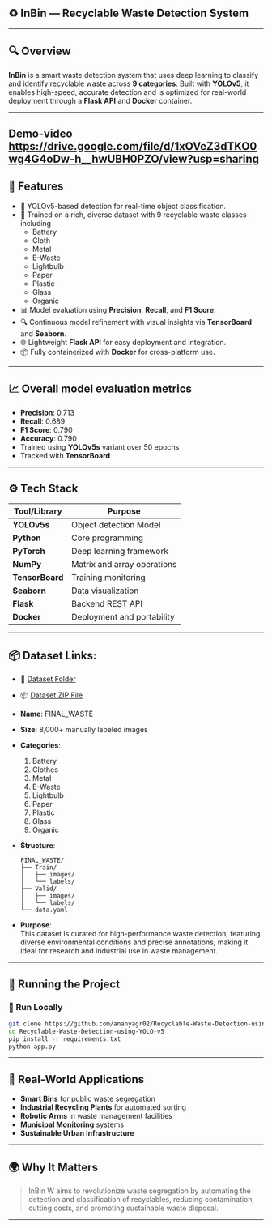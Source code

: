 ## ♻️ InBin — Recyclable Waste Detection System
---

## 🔍 Overview

**InBin** is a smart waste detection system that uses deep learning to classify and identify recyclable waste across **9 categories**. Built with **YOLOv5**, it enables high-speed, accurate detection and is optimized for real-world deployment through a **Flask API** and **Docker** container.

---
## Demo-video https://drive.google.com/file/d/1xOVeZ3dTKO0wg4G4oDw-h__hwUBH0PZO/view?usp=sharing
## 🚀 Features

- 🧠 YOLOv5-based detection for real-time object classification.
- 📂 Trained on a rich, diverse dataset with 9 recyclable waste classes including
    - Battery
    - Cloth
    - Metal
    - E-Waste
    - Lightbulb
    - Paper
    - Plastic
    - Glass
    - Organic
- 📊 Model evaluation using **Precision**, **Recall**, and **F1 Score**.
- 🔍 Continuous model refinement with visual insights via **TensorBoard** and **Seaborn**.
- 🌐 Lightweight **Flask API** for easy deployment and integration.
- 📦 Fully containerized with **Docker** for cross-platform use.

---

## 📈 Overall model evaluation metrics

- **Precision**: 0.713
- **Recall**: 0.689  
- **F1 Score**: 0.790
- **Accuracy**: 0.790
- Trained using **YOLOv5s** variant over 50 epochs  
- Tracked with **TensorBoard**

---


## ⚙️ Tech Stack

| Tool/Library      | Purpose                                 |
|-------------------|------------------------------------------|
| **YOLOv5s**         | Object detection Model               |
| **Python**         | Core programming                        |
| **PyTorch**        | Deep learning framework                     |
| **NumPy**          | Matrix and array operations              |
| **TensorBoard**    | Training monitoring                      |
| **Seaborn**        | Data visualization                       |
| **Flask**          | Backend REST API                         |
| **Docker**         | Deployment and portability               |


---
## 📦 Dataset Links: 
  - 📁 [Dataset Folder](https://drive.google.com/drive/folders/1ysx3bHxQFpELPFGDEGJUnYwqdgQO5_5K?usp=drive_link)  
  - 📦 [Dataset ZIP File](https://drive.google.com/file/d/1cYCv07SNT-LkI839StJcXDhFQuqGVOJP/view?usp=sharing)
- **Name**: FINAL_WASTE  
- **Size**: 8,000+ manually labeled images  
- **Categories**:
  1. Battery  
  2. Clothes  
  3. Metal  
  4. E-Waste  
  5. Lightbulb  
  6. Paper  
  7. Plastic  
  8. Glass  
  9. Organic  

- **Structure**:
  ```
  FINAL_WASTE/
  ├── Train/
  │   ├── images/
  │   └── labels/
  ├── Valid/
  │   ├── images/
  │   └── labels/
  └── data.yaml
  ```

- **Purpose**:  
  This dataset is curated for high-performance waste detection, featuring diverse environmental conditions and precise annotations, making it ideal for research and industrial use in waste management.

---

## 🚢 Running the Project

### 🧪 Run Locally

```bash
git clone https://github.com/ananyagr02/Recyclable-Waste-Detection-using-YOLO-v5.git
cd Recyclable-Waste-Detection-using-YOLO-v5
pip install -r requirements.txt
python app.py
```

---

## 🌱 Real-World Applications

- **Smart Bins** for public waste segregation  
- **Industrial Recycling Plants** for automated sorting  
- **Robotic Arms** in waste management facilities  
- **Municipal Monitoring** systems  
- **Sustainable Urban Infrastructure**

---

## 🌍 Why It Matters

> InBin W aims to revolutionize waste segregation by automating the detection and classification of recyclables, reducing contamination, cutting costs, and promoting sustainable waste disposal.

---
